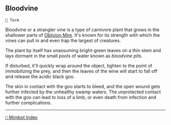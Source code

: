 ## Bloodvine

`📑 Term`

Bloodvine or a strangler vine is a type of carnivore plant that grows in the shallower parts of [Oblivion Mire](<https://zeithalt.github.io/r/oblivion_mire.html>). It's known for its strength with which the vines can pull in and even trap the largest of creatures.

The plant by itself has unassuming bright-green leaves on a thin stem and lays dormant in the small pools of water known as _bloodvine pits_. 

If disturbed, it'll quickly wrap around the object, tighten to the point of immobilizing the prey, and then the leaves of the wine will start to fall off and release the acidic black goo. 

The skin in contact with the goo starts to bleed, and the open wound gets further infected by the unhealthy swamp waters. The unprotected contact with the goo can lead to loss of a limb, or even death from infection and further complications.

-----
[`📑` Mimbot Index](<https://zeithalt.github.io/r/#0580>)
<!---
keywords: oblivion mire, plants, pits 
aliases: 
-->